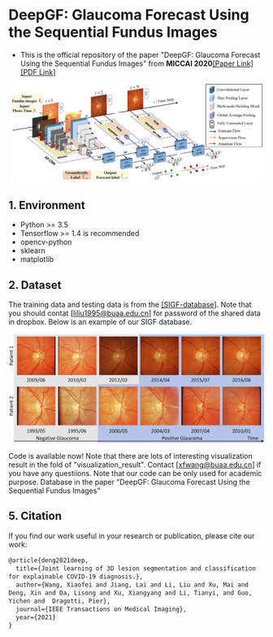 # DeepGF: Glaucoma Forecast Using the Sequential Fundus Images
- This is the official repository of the paper "DeepGF: Glaucoma Forecast Using the Sequential Fundus Images" from **MICCAI 2020**[[Paper Link]](https://link.springer.com/chapter/10.1007/978-3-030-59722-1_60, "Paper Link")[[PDF Link]](https://link.springer.com/content/pdf/10.1007%2F978-3-030-59722-1_60.pdf)

![framework](./imgs/fullnet_101.jpg)

## 1. Environment
- Python >= 3.5
- Tensorflow >= 1.4 is recommended
- opencv-python
- sklearn
- matplotlib


## 2. Dataset
The training data and testing data is from the [[SIGF-database]](https://www.dropbox.com/s/a0p05573xx37lfx/SIGF-database.rar?dl=0, "Official SIGF"). Note that you should contat [liliu1995@buaa.edu.cn] for password of the shared data in dropbox. Below is an example of our SIGF database. 

![Database](./imgs/database.jpg)



Code is available now! Note that there are lots of interesting visualization result in the fold of "visualization_result". Contact [xfwang@buaa.edu.cn] if you have any questiions.
Note that our code can be only used for academic purpose.
Database in the paper "DeepGF: Glaucoma Forecast Using the Sequential Fundus Images"<br/>

## 5. Citation
If you find our work useful in your research or publication, please cite our work:
```
@article{deng2021deep,
  title={Joint learning of 3D lesion segmentation and classification for explainable COVID-19 diagnosis.},
  author={Wang, Xiaofei and Jiang, Lai and Li, Liu and Xu, Mai and Deng, Xin and Da, Lisong and Xu, Xiangyang and Li, Tianyi, and Guo, Yichen and  Dragotti, Pier},
  journal={IEEE Transactions on Medical Imaging},
  year={2021}
}
```
